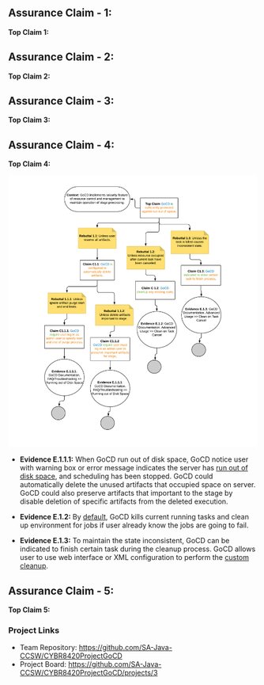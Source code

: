## Assurance Claim - 1: 
**Top Claim 1:**

## Assurance Claim - 2: 
**Top Claim 2:**

## Assurance Claim - 3: 
**Top Claim 3:**

## Assurance Claim - 4: 
**Top Claim 4:**

![Preventions of unauthorized access](https://github.com/SA-Java-CCSW/CYBR8420ProjectGoCD/blob/AssuranceClaim4/AssuranceClaims/Assurance_Claim_4.png)

* **Evidence E.1.1.1:** When GoCD run out of disk space, GoCD notice user with warning box or error message indicates the server has [run out of disk space](https://docs.gocd.org/current/faq/admin_out_of_disk_space.html), and scheduling has been stopped. GoCD could automatically delete the unused artifacts that occupied space on server. GoCD could also preserve artifacts that important to the stage by disable deletion of specific artifacts from the deleted execution.

* **Evidence E.1.2:** By [default](https://docs.gocd.org/current/advanced_usage/dev_clean_up_when_cancel.html), GoCD kills current running tasks and clean up environment for jobs if user already know the jobs are going to fail.  

* **Evidence E.1.3:** To maintain the state inconsistent, GoCD can be indicated to finish certain task during the cleanup process. GoCD allows user to use web interface or XML configuration to perform the [custom cleanup](https://docs.gocd.org/current/advanced_usage/dev_clean_up_when_cancel.html).

## Assurance Claim - 5: 
**Top Claim 5:**

### Project Links
* Team Repository: https://github.com/SA-Java-CCSW/CYBR8420ProjectGoCD
* Project Board: https://github.com/SA-Java-CCSW/CYBR8420ProjectGoCD/projects/3

